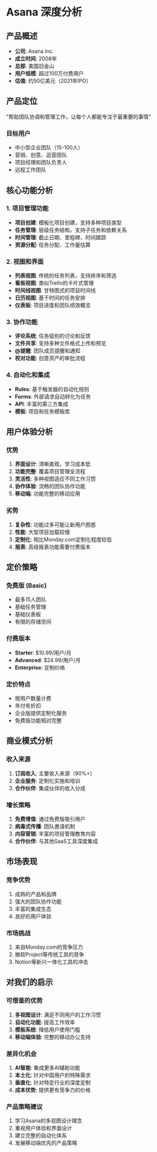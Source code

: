 # Asana 深度分析

## 产品概述
- **公司**: Asana Inc.
- **成立时间**: 2008年
- **总部**: 美国旧金山
- **用户规模**: 超过100万付费用户
- **估值**: 约50亿美元（2021年IPO）

## 产品定位
"帮助团队协调和管理工作，让每个人都能专注于最重要的事情"

### 目标用户
- 中小型企业团队（15-100人）
- 营销、创意、运营团队
- 项目经理和团队负责人
- 远程工作团队

## 核心功能分析

### 1. 项目管理功能
- **项目创建**: 模板化项目创建，支持多种项目类型
- **任务管理**: 层级任务结构，支持子任务和依赖关系
- **时间管理**: 截止日期、里程碑、时间跟踪
- **资源分配**: 任务分配、工作量估算

### 2. 视图和界面
- **列表视图**: 传统的任务列表，支持排序和筛选
- **看板视图**: 类似Trello的卡片式管理
- **时间线视图**: 甘特图式的项目时间线
- **日历视图**: 基于时间的任务安排
- **仪表板**: 项目进度和团队绩效概览

### 3. 协作功能
- **评论系统**: 任务级别的讨论和反馈
- **文件共享**: 支持多种文件格式上传和预览
- **@提醒**: 团队成员提醒和通知
- **校对功能**: 创意资产的审批流程

### 4. 自动化和集成
- **Rules**: 基于触发器的自动化规则
- **Forms**: 外部请求自动转化为任务
- **API**: 丰富的第三方集成
- **模板**: 项目和任务模板库

## 用户体验分析

### 优势
1. **界面设计**: 清晰直观，学习成本低
2. **功能完整**: 覆盖项目管理全流程
3. **灵活性**: 多种视图适应不同工作习惯
4. **协作体验**: 流畅的团队协作功能
5. **移动端**: 功能完整的移动应用

### 劣势
1. **复杂性**: 功能过多可能让新用户困惑
2. **性能**: 大型项目加载较慢
3. **定制化**: 相比Monday.com定制化程度较低
4. **报表**: 高级报表功能需要付费版本

## 定价策略

### 免费版 (Basic)
- 最多15人团队
- 基础任务管理
- 基础仪表板
- 有限的存储空间

### 付费版本
- **Starter**: $10.99/用户/月
- **Advanced**: $24.99/用户/月
- **Enterprise**: 定制价格

### 定价特点
- 按用户数量计费
- 年付有折扣
- 企业版提供定制化服务
- 免费版功能相对完整

## 商业模式分析

### 收入来源
1. **订阅收入**: 主要收入来源（90%+）
2. **企业服务**: 定制化实施和培训
3. **合作伙伴**: 集成伙伴的收入分成

### 增长策略
1. **免费增值**: 通过免费版吸引用户
2. **病毒式传播**: 团队邀请机制
3. **内容营销**: 丰富的项目管理教育内容
4. **合作伙伴**: 与其他SaaS工具深度集成

## 市场表现

### 竞争优势
1. 成熟的产品和品牌
2. 强大的团队协作功能
3. 丰富的集成生态
4. 良好的用户体验

### 市场挑战
1. 来自Monday.com的竞争压力
2. 微软Project等传统工具的竞争
3. Notion等新兴一体化工具的冲击

## 对我们的启示

### 可借鉴的优势
1. **多视图设计**: 满足不同用户的工作习惯
2. **自动化功能**: 提高工作效率
3. **模板系统**: 降低用户使用门槛
4. **移动端体验**: 完整的移动办公支持

### 差异化机会
1. **AI智能**: 集成更多AI辅助功能
2. **本土化**: 针对中国用户的特殊需求
3. **垂直化**: 针对特定行业的深度定制
4. **成本优势**: 提供更有竞争力的价格

### 产品策略建议
1. 学习Asana的多视图设计理念
2. 重视用户体验和界面设计
3. 建立完整的自动化体系
4. 发展移动端优先的产品策略
